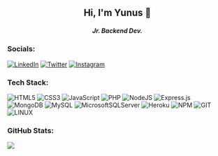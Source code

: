<h2 align="center">Hi, I'm Yunus 🥷</>
<h5 align="center">Jr. Backend Dev.</>

### Socials:
[![LinkedIn](https://img.shields.io/badge/LinkedIn-%230077B5.svg?logo=linkedin&logoColor=white)](https://linkedin.com/in/yunusolcar) [![Twitter](https://img.shields.io/badge/Twitter-%231DA1F2.svg?logo=Twitter&logoColor=white)](https://twitter.com/sird4nte) [![Instagram](https://img.shields.io/badge/Instagram-%23E4405F.svg?logo=Instagram&logoColor=white)](https://instagram.com/sird4nte)
### Tech Stack:
![HTML5](https://img.shields.io/badge/html5-%23E34F26.svg?style=for-the-badge&logo=html5&logoColor=white) ![CSS3](https://img.shields.io/badge/css3-%231572B6.svg?style=for-the-badge&logo=css3&logoColor=white) ![JavaScript](https://img.shields.io/badge/javascript-%23323330.svg?style=for-the-badge&logo=javascript&logoColor=%23F7DF1E) ![PHP](https://img.shields.io/badge/php-%23777BB4.svg?style=for-the-badge&logo=php&logoColor=white)  ![NodeJS](https://img.shields.io/badge/node.js-6DA55F?style=for-the-badge&logo=node.js&logoColor=white) ![Express.js](https://img.shields.io/badge/express.js-%23404d59.svg?style=for-the-badge&logo=express&logoColor=%2361DAFB) ![MongoDB](https://img.shields.io/badge/MongoDB-%234ea94b.svg?style=for-the-badge&logo=mongodb&logoColor=white)  ![MySQL](https://img.shields.io/badge/mysql-%2300f.svg?style=for-the-badge&logo=mysql&logoColor=white)  ![MicrosoftSQLServer](https://img.shields.io/badge/Microsoft%20SQL%20Sever-CC2927?style=for-the-badge&logo=microsoft%20sql%20server&logoColor=white) ![Heroku](https://img.shields.io/badge/heroku-%23430098.svg?style=for-the-badge&logo=heroku&logoColor=white) ![NPM](https://img.shields.io/badge/NPM-%23000000.svg?style=for-the-badge&logo=npm&logoColor=white) ![GIT](https://img.shields.io/badge/Git-fc6d26?style=for-the-badge&logo=git&logoColor=white)  ![LINUX](https://img.shields.io/badge/Linux-FCC624?style=for-the-badge&logo=linux&logoColor=black) 
### GitHub Stats:
![](https://github-readme-stats.vercel.app/api/top-langs/?username=yunusolcar&theme=bear&hide_border=false&include_all_commits=false&count_private=false&layout=compact)
